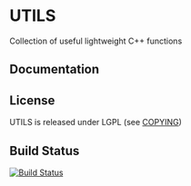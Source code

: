 UTILS
=====

Collection of useful lightweight C++ functions

Documentation
-------------

License
-------

UTILS is released under LGPL (see [COPYING](COPYING))

Build Status
------------

[![Build Status](https://travis-ci.org/TUM-I5/utils.svg?branch=master)](https://travis-ci.org/TUM-I5/utils)